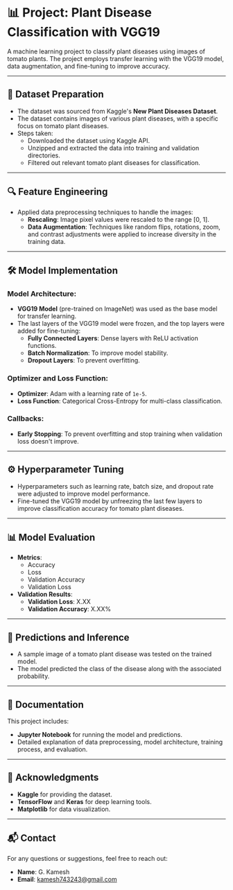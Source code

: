 # 📊 Project: Plant Disease Classification with VGG19

A machine learning project to classify plant diseases using images of tomato plants. The project employs transfer learning with the VGG19 model, data augmentation, and fine-tuning to improve accuracy.

---

## 📁 Dataset Preparation

- The dataset was sourced from Kaggle's **New Plant Diseases Dataset**.
- The dataset contains images of various plant diseases, with a specific focus on tomato plant diseases.
- Steps taken:
  - Downloaded the dataset using Kaggle API.
  - Unzipped and extracted the data into training and validation directories.
  - Filtered out relevant tomato plant diseases for classification.

---

## 🔍 Feature Engineering

- Applied data preprocessing techniques to handle the images:
  - **Rescaling**: Image pixel values were rescaled to the range [0, 1].
  - **Data Augmentation**: Techniques like random flips, rotations, zoom, and contrast adjustments were applied to increase diversity in the training data.

---

## 🛠️ Model Implementation

### Model Architecture:
- **VGG19 Model** (pre-trained on ImageNet) was used as the base model for transfer learning.
- The last layers of the VGG19 model were frozen, and the top layers were added for fine-tuning:
  - **Fully Connected Layers**: Dense layers with ReLU activation functions.
  - **Batch Normalization**: To improve model stability.
  - **Dropout Layers**: To prevent overfitting.

### Optimizer and Loss Function:
- **Optimizer**: Adam with a learning rate of `1e-5`.
- **Loss Function**: Categorical Cross-Entropy for multi-class classification.

### Callbacks:
- **Early Stopping**: To prevent overfitting and stop training when validation loss doesn't improve.

---

## ⚙️ Hyperparameter Tuning

- Hyperparameters such as learning rate, batch size, and dropout rate were adjusted to improve model performance.
- Fine-tuned the VGG19 model by unfreezing the last few layers to improve classification accuracy for tomato plant diseases.

---

## 📊 Model Evaluation

- **Metrics**:
  - Accuracy
  - Loss
  - Validation Accuracy
  - Validation Loss
- **Validation Results**: 
  - **Validation Loss**: X.XX
  - **Validation Accuracy**: X.XX%

---

## 🤖 Predictions and Inference

- A sample image of a tomato plant disease was tested on the trained model.
- The model predicted the class of the disease along with the associated probability.

---

## 📄 Documentation

This project includes:
- **Jupyter Notebook** for running the model and predictions.
- Detailed explanation of data preprocessing, model architecture, training process, and evaluation.

---

## 🙌 Acknowledgments

- **Kaggle** for providing the dataset.
- **TensorFlow** and **Keras** for deep learning tools.
- **Matplotlib** for data visualization.

---

## 📬 Contact

For any questions or suggestions, feel free to reach out:

- **Name**: G. Kamesh
- **Email**: kamesh743243@gmail.com
